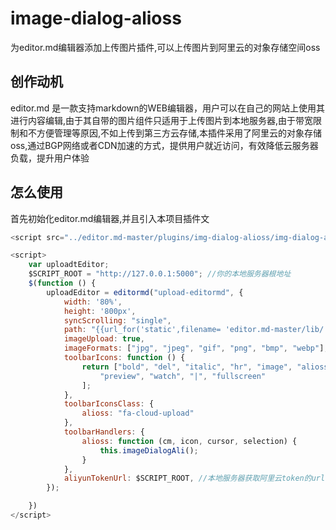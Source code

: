 # image-dialog-alioss

为editor.md编辑器添加上传图片插件,可以上传图片到阿里云的对象存储空间oss

## 创作动机

editor.md 是一款支持markdown的WEB编辑器，用户可以在自己的网站上使用其进行内容编辑,由于其自带的图片组件只适用于上传图片到本地服务器,由于带宽限制和不方便管理等原因,不如上传到第三方云存储,本插件采用了阿里云的对象存储oss,通过BGP网络或者CDN加速的方式，提供用户就近访问，有效降低云服务器负载，提升用户体验

## 怎么使用

首先初始化editor.md编辑器,并且引入本项目插件文
```javascript
<script src="../editor.md-master/plugins/img-dialog-alioss/img-dialog-alioss.js"></script>
```
```javascript
<script>
    var uploadtEditor;
    $SCRIPT_ROOT = "http://127.0.0.1:5000"; //你的本地服务器根地址
    $(function () {
        uploadEditor = editormd("upload-editormd", {
            width: '80%',
            height: '800px',
            syncScrolling: "single",
            path: "{{url_for('static',filename= 'editor.md-master/lib/')}}",
            imageUpload: true,
            imageFormats: ["jpg", "jpeg", "gif", "png", "bmp", "webp"],
            toolbarIcons: function () {
                return ["bold", "del", "italic", "hr", "image", "alioss", "table", "datetime", "|",
                    "preview", "watch", "|", "fullscreen"
                ];
            },
            toolbarIconsClass: {
                alioss: "fa-cloud-upload"
            },
            toolbarHandlers: {
                alioss: function (cm, icon, cursor, selection) {
                    this.imageDialogAli();
                }
            },
            aliyunTokenUrl: $SCRIPT_ROOT, //本地服务器获取阿里云token的url
        });

    })
</script>
```


